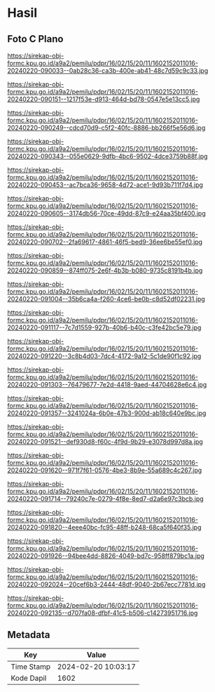 # Hasil

## Foto C Plano

https://sirekap-obj-formc.kpu.go.id/a9a2/pemilu/pdpr/16/02/15/20/11/1602152011016-20240220-090033--0ab28c36-ca3b-400e-ab41-48c7d59c9c33.jpg

https://sirekap-obj-formc.kpu.go.id/a9a2/pemilu/pdpr/16/02/15/20/11/1602152011016-20240220-090151--1217f53e-d913-464d-bd78-0547e5e13cc5.jpg

https://sirekap-obj-formc.kpu.go.id/a9a2/pemilu/pdpr/16/02/15/20/11/1602152011016-20240220-090249--cdcd70d9-c5f2-40fc-8886-bb266f5e56d6.jpg

https://sirekap-obj-formc.kpu.go.id/a9a2/pemilu/pdpr/16/02/15/20/11/1602152011016-20240220-090343--055e0629-9dfb-4bc6-9502-4dce3759b88f.jpg

https://sirekap-obj-formc.kpu.go.id/a9a2/pemilu/pdpr/16/02/15/20/11/1602152011016-20240220-090453--ac7bca36-9658-4d72-ace1-9d93b711f7d4.jpg

https://sirekap-obj-formc.kpu.go.id/a9a2/pemilu/pdpr/16/02/15/20/11/1602152011016-20240220-090605--3174db56-70ce-49dd-87c9-e24aa35bf400.jpg

https://sirekap-obj-formc.kpu.go.id/a9a2/pemilu/pdpr/16/02/15/20/11/1602152011016-20240220-090702--2fa69617-4861-46f5-bed9-36ee6be55ef0.jpg

https://sirekap-obj-formc.kpu.go.id/a9a2/pemilu/pdpr/16/02/15/20/11/1602152011016-20240220-090859--874ff075-2e6f-4b3b-b080-9735c8191b4b.jpg

https://sirekap-obj-formc.kpu.go.id/a9a2/pemilu/pdpr/16/02/15/20/11/1602152011016-20240220-091004--35b6ca4a-f260-4ce6-be0b-c8d52df02231.jpg

https://sirekap-obj-formc.kpu.go.id/a9a2/pemilu/pdpr/16/02/15/20/11/1602152011016-20240220-091117--7c7d1559-927b-40b6-b40c-c3fe42bc5e79.jpg

https://sirekap-obj-formc.kpu.go.id/a9a2/pemilu/pdpr/16/02/15/20/11/1602152011016-20240220-091220--3c8b4d03-7dc4-4172-9a12-5c1de90f1c92.jpg

https://sirekap-obj-formc.kpu.go.id/a9a2/pemilu/pdpr/16/02/15/20/11/1602152011016-20240220-091303--76479677-7e2d-4418-9aed-44704628e6c4.jpg

https://sirekap-obj-formc.kpu.go.id/a9a2/pemilu/pdpr/16/02/15/20/11/1602152011016-20240220-091357--3241024a-6b0e-47b3-900d-ab18c640e9bc.jpg

https://sirekap-obj-formc.kpu.go.id/a9a2/pemilu/pdpr/16/02/15/20/11/1602152011016-20240220-091521--def930d8-f60c-4f9d-9b29-e3078d997d8a.jpg

https://sirekap-obj-formc.kpu.go.id/a9a2/pemilu/pdpr/16/02/15/20/11/1602152011016-20240220-091620--971f7f61-0576-4be3-8b9e-55a689c4c267.jpg

https://sirekap-obj-formc.kpu.go.id/a9a2/pemilu/pdpr/16/02/15/20/11/1602152011016-20240220-091714--79240c7e-0279-4f8e-8ed7-d2a6e97c3bcb.jpg

https://sirekap-obj-formc.kpu.go.id/a9a2/pemilu/pdpr/16/02/15/20/11/1602152011016-20240220-091820--4eee40bc-fc95-48ff-b248-68ca5f640f35.jpg

https://sirekap-obj-formc.kpu.go.id/a9a2/pemilu/pdpr/16/02/15/20/11/1602152011016-20240220-091926--94bee4dd-8826-4049-bd7c-958ff879bc1a.jpg

https://sirekap-obj-formc.kpu.go.id/a9a2/pemilu/pdpr/16/02/15/20/11/1602152011016-20240220-092024--20cef6b3-2444-48df-9040-2b67ecc7781d.jpg

https://sirekap-obj-formc.kpu.go.id/a9a2/pemilu/pdpr/16/02/15/20/11/1602152011016-20240220-092135--d707fa08-dfbf-41c5-b506-c14273951716.jpg


## Metadata

| Key        | Value               |
| ---------- | ------------------- |
| Time Stamp | 2024-02-20 10:03:17 |
| Kode Dapil | 1602                |



